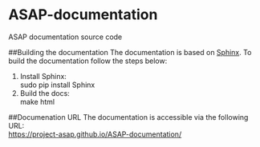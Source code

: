 # ASAP-documentation
ASAP documentation source code

##Building the documentation
The documentation is based on [Sphinx](http://www.sphinx-doc.org/en/1.5.1/en/). To build the documentation follow the steps below:
<ol type="1">
  <li>
    Install Sphinx:<br>
    sudo pip install Sphinx
  </li>
  <li>
    Build the docs:<br>
    make html
  </li>
</ol>

##Documenation URL
The documentation is accessible via the following URL:<br>
https://project-asap.github.io/ASAP-documentation/
